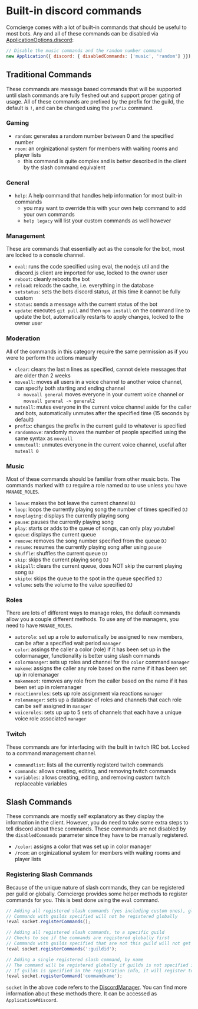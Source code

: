 # Built-in discord commands

Corncierge comes with a lot of built-in commands that should be useful to most bots.
Any and all of these commands can be disabled via [ApplicationOptions.discord](/#/docs/corncierge/master/typedef/DiscordOptions):

```js
// Disable the music commands and the random number command
new Application({ discord: { disabledCommands: ['music', 'random'] }});
```

## Traditional Commands

These commands are message based commands that will be supported until slash commands are fully fleshed out and support proper gating of usage. All of these commands are prefixed by the prefix for the guild, the default is `!`, and can be changed using the `prefix` command.

### Gaming

* `random`: generates a random number between 0 and the specified number
* `room`: an orginizational system for members with waiting rooms and player lists
  * this command is quite complex and is better described in the client by the slash command equivalent

### General

* `help`: A help command that handles help information for most built-in commands
  * you may want to override this with your own help command to add your own commands
  * `help legacy` will list your custom commands as well however

### Management

These are commands that essentially act as the console for the bot, most are locked to a console channel.

* `eval`: runs the code specified using eval, the nodejs util and the discord.js client are imported for use, locked to the owner user
* `reboot`: cleanly reboots the bot
* `reload`: reloads the cache, i.e. everything in the database
* `setstatus`: sets the bots discord status, at this time it cannot be fully custom
* `status`: sends a message with the current status of the bot
* `update`: executes `git pull` and then `npm install` on the command line to update the bot, automatically restarts to apply changes, locked to the owner user

### Moderation

All of the commands in this category require the same permission as if you were to perform the actions manually

* `clear`: clears the last n lines as specified, cannot delete messages that are older than 2 weeks
* `moveall`: moves all users in a voice channel to another voice channel, can specify both starting and ending channel
  * `moveall general` moves everyone in your current voice channel or `moveall general -> general2`
* `muteall`: mutes everyone in the current voice channel aside for the caller and bots, automatically unmutes after the specified time (15 seconds by default)
* `prefix`: changes the prefix in the current guild to whatever is specified
* `randommove`: randomly moves the number of people specified using the same syntax as `moveall`
* `unmuteall`: unmutes everyone in the current voice channel, useful after `muteall 0`

### Music

Most of these commands should be familiar from other music bots. The commands marked with `DJ` require a role named `DJ` to use unless you have `MANAGE_ROLES`.

* `leave`: makes the bot leave the current channel `DJ`
* `loop`: loops the currently playing song the number of times specified `DJ`
* `nowplaying`: displays the currently playing song
* `pause`: pauses the currently playing song
* `play`: starts or adds to the queue of songs, can only play youtube!
* `queue`: displays the current queue
* `remove`: removes the song number specified from the queue `DJ`
* `resume`: resumes the currently playing song after using `pause`
* `shuffle`: shuffles the current queue `DJ`
* `skip`: skips the current playing song `DJ`
* `skipall`: clears the current queue, does NOT skip the current playing song `DJ`
* `skipto`: skips the queue to the spot in the queue specified `DJ`
* `volume`: sets the volume to the value specified `DJ`

### Roles

There are lots of different ways to manage roles, the default commands allow you a couple different methods. To use any of the managers, you need to have `MANAGE_ROLES`.

* `autorole`: set up a role to automatically be assigned to new members, can be after a specified wait period `manager`
* `color`: assings the caller a color (role) if it has been set up in the colormanager, functionality is better using slash commands
* `colormanager`: sets up roles and channel for the `color` command `manager`
* `makeme`: assigns the caller any role based on the name if it has been set up in rolemanager
* `makemenot`: removes any role from the caller based on the name if it has been set up in rolemanager
* `reactionroles`: sets up role assignment via reactions `manager`
* `rolemanager`: sets up a database of roles and channels that each role can be self assigned in `manager`
* `voiceroles`: sets up up to 5 sets of channels that each have a unique voice role associated `manager`

### Twitch

These commands are for interfacing with the built in twitch IRC bot. Locked to a command management channel.

* `commandlist`: lists all the currently registerd twitch commands
* `commands`: allows creating, editing, and removing twitch commands
* `variables`: allows creating, editing, and removing custom twitch replaceable variables

## Slash Commands

These commands are mostly self explanatory as they display the information in the client. However, you do need to take some extra steps to tell discord about these commands. These commands are not disabled by the `disabledCommands` parameter since they have to be manually registered.

* `/color`: assigns a color that was set up in color manager
* `/room`: an orginizational system for members with waiting rooms and player lists

### Registering Slash Commands

Because of the unique nature of slash commands, they can be registered per guild or globally. Corncierge provides some helper methods to register commands for you. This is best done using the `eval` command.

```js
// Adding all registered slash commands (yes including custom ones), globally
// Commands with guilds specified will not be registered globally
!eval socket.registerCommands();

// Adding all registered slash commands, to a specific guild
// Checks to see if the commands are registered globally first
// Commands with guilds specified that are not this guild will not get registered to it
!eval socket.registerCommands(':guildid');

// Adding a single registered slash command, by name
// The command will be registered globally if guilds is not specified in the command data
// If guilds is specified in the registration info, it will register to every guild listed
!eval socket.registerCommand('commandname');
```

`socket` in the above code refers to the [DiscordManager](/#/docs/corncierge/master/class/DiscordManager). You can find more information about these methods there. It can be accessed as `Application#discord`.